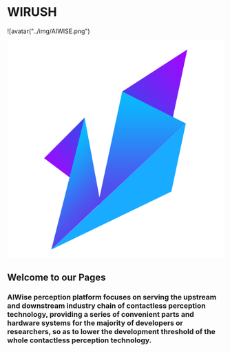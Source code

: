 #  WIRUSH

![avatar("../img/AIWISE.png")

<img src="../img/AIWISE.png">

## Welcome to our Pages
### AIWise perception platform focuses on serving the upstream and downstream industry chain of contactless perception technology, providing a series of convenient parts and hardware systems for the majority of developers or researchers, so as to lower the development threshold of the whole contactless perception technology.  
